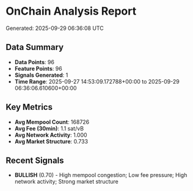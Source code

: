 # OnChain Analysis Report
Generated: 2025-09-29 06:36:08 UTC

## Data Summary
- **Data Points**: 96
- **Feature Points**: 96
- **Signals Generated**: 1
- **Time Range**: 2025-09-27 14:53:09.172788+00:00 to 2025-09-29 06:36:06.610600+00:00

## Key Metrics
- **Avg Mempool Count**: 168726
- **Avg Fee (30min)**: 1.1 sat/vB
- **Avg Network Activity**: 1.000
- **Avg Market Structure**: 0.733

## Recent Signals
- **BULLISH** (0.70) - High mempool congestion; Low fee pressure; High network activity; Strong market structure
